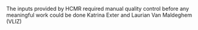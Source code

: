 The inputs provided by HCMR required manual quality control before any meaningful work could be done
Katrina Exter and Laurian Van Maldeghem (VLIZ)
